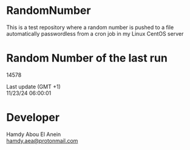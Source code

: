 # RandomNumber    
This is a test repository where a random number is pushed to a file automatically passwordless from a cron job in my Linux CentOS server    
# Random Number of the last run   
14578
      
Last update (GMT +1)    
11/23/24 06:00:01
# Developer    
Hamdy Abou El Anein   
hamdy.aea@protonmail.com
